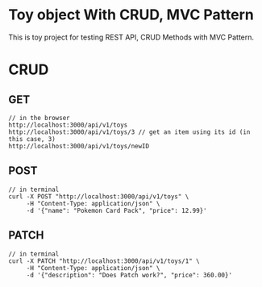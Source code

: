 # Toy object With CRUD, MVC Pattern
This is toy project for testing REST API, CRUD Methods with MVC Pattern.

# CRUD

## GET
```
// in the browser
http://localhost:3000/api/v1/toys
http://localhost:3000/api/v1/toys/3 // get an item using its id (in this case, 3)
http://localhost:3000/api/v1/toys/newID

```

## POST
```
// in terminal
curl -X POST "http://localhost:3000/api/v1/toys" \
     -H "Content-Type: application/json" \
     -d '{"name": "Pokemon Card Pack", "price": 12.99}'
```

## PATCH
```
// in terminal
curl -X PATCH "http://localhost:3000/api/v1/toys/1" \
     -H "Content-Type: application/json" \
     -d '{"description": "Does Patch work?", "price": 360.00}'
```